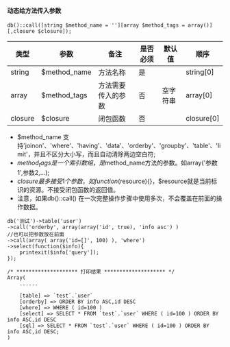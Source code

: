 #### 动态给方法传入参数


```
db()::call([string $method_name = ''][array $method_tags = array()][,closure $closure]);
```

|类型|参数|备注|是否必须|默认值|顺序|
| ----| ----|----|----|----|----|
|string|$method_name|方法名称|是||string[0]|
|array|$method_tags|方法需要传入的参数|否|空字符串|array[0]|
|closure|$closure|闭包函数|否|	|closure[0]|


- $method_name 支持'joinon'、'where'、'having'、'data'、'orderby'、'groupby'、'table'、'limit'，并且不区分大小写，而且自动清除两边空白符;
- $method_tags 是一个索引数组，是$method_name方法的参数。如array('参数1',参数2,...);
- $closure 最多接受1个参数，如function($resource){}，$resource就是当前标识的资源。不接受闭包函数的返回值。
- 注意，如果db()::call() 在一次完整操作步骤中使用多次，不会覆盖在前面的操作数据。


```
db('测试')->table('user')
->call('orderby', array(array('id', true), 'info asc') )
//也可以把参数放在前面
->call(array( array('id=[]', 100) ), 'where')
->select(function($info){
	printexit($info['query']);
});
```


```
/* ******************** 打印结果 ******************** */
Array(
    ......

    [table] => `test`.`user`
    [orderby] => ORDER BY info ASC,id DESC
    [where] => WHERE ( id=100 )
    [select] => SELECT * FROM `test`.`user` WHERE ( id=100 ) ORDER BY info ASC,id DESC
    [sql] => SELECT * FROM `test`.`user` WHERE ( id=100 ) ORDER BY info ASC,id DESC;
)
```
 
